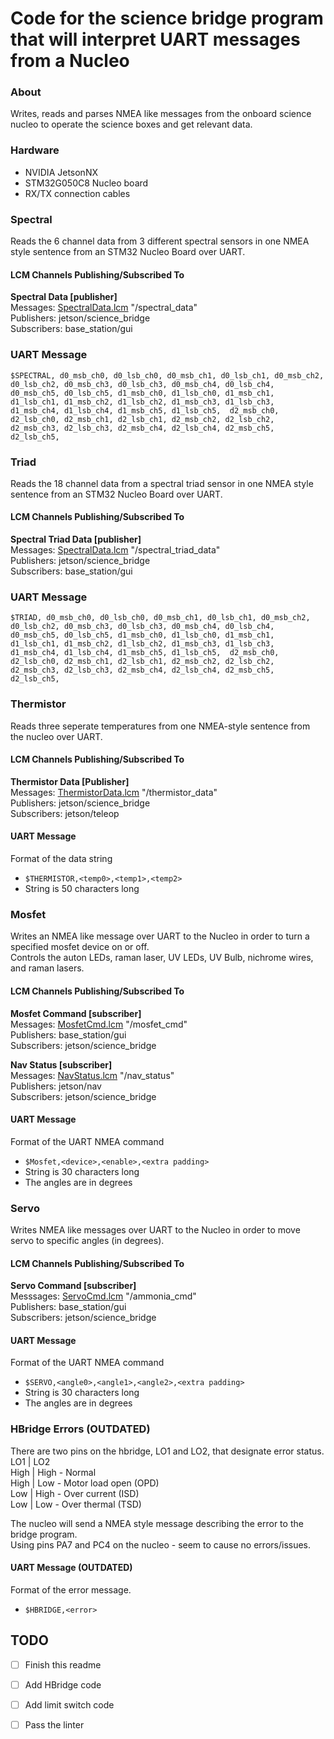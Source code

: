 Code for the science bridge program that will interpret UART messages from a Nucleo
======================================================================================
### About
Writes, reads and parses NMEA like messages from the onboard 
science nucleo to operate the science boxes and get relevant data.

### Hardware
- NVIDIA JetsonNX
- STM32G050C8 Nucleo board
- RX/TX connection cables 

### Spectral
Reads the 6 channel data from 3 different spectral sensors in one NMEA style sentence from an STM32 Nucleo Board over UART. 
#### LCM Channels Publishing/Subscribed To
**Spectral Data [publisher]** \
Messages: [SpectralData.lcm](https://github.com/tabiosg/mrover-workspace/blob/new_science_bridge/rover_msgs/SpectralData.lcm) "/spectral_data" \
Publishers: jetson/science_bridge \
Subscribers: base_station/gui
### UART Message
`$SPECTRAL, d0_msb_ch0, d0_lsb_ch0, d0_msb_ch1, d0_lsb_ch1, d0_msb_ch2, d0_lsb_ch2, d0_msb_ch3, d0_lsb_ch3, d0_msb_ch4, d0_lsb_ch4, d0_msb_ch5, d0_lsb_ch5, d1_msb_ch0, d1_lsb_ch0, d1_msb_ch1, d1_lsb_ch1, d1_msb_ch2, d1_lsb_ch2, d1_msb_ch3, d1_lsb_ch3, d1_msb_ch4, d1_lsb_ch4, d1_msb_ch5, d1_lsb_ch5,  d2_msb_ch0, d2_lsb_ch0, d2_msb_ch1, d2_lsb_ch1, d2_msb_ch2, d2_lsb_ch2, d2_msb_ch3, d2_lsb_ch3, d2_msb_ch4, d2_lsb_ch4, d2_msb_ch5, d2_lsb_ch5,`

### Triad
Reads the 18 channel data from a spectral triad sensor in one NMEA style sentence from an STM32 Nucleo Board over UART. 
#### LCM Channels Publishing/Subscribed To
**Spectral Triad Data [publisher]** \
Messages: [SpectralData.lcm](https://github.com/tabiosg/mrover-workspace/blob/new_science_bridge/rover_msgs/SpectralData.lcm) "/spectral_triad_data" \
Publishers: jetson/science_bridge \
Subscribers: base_station/gui
### UART Message
`$TRIAD, d0_msb_ch0, d0_lsb_ch0, d0_msb_ch1, d0_lsb_ch1, d0_msb_ch2, d0_lsb_ch2, d0_msb_ch3, d0_lsb_ch3, d0_msb_ch4, d0_lsb_ch4, d0_msb_ch5, d0_lsb_ch5, d1_msb_ch0, d1_lsb_ch0, d1_msb_ch1, d1_lsb_ch1, d1_msb_ch2, d1_lsb_ch2, d1_msb_ch3, d1_lsb_ch3, d1_msb_ch4, d1_lsb_ch4, d1_msb_ch5, d1_lsb_ch5,  d2_msb_ch0, d2_lsb_ch0, d2_msb_ch1, d2_lsb_ch1, d2_msb_ch2, d2_lsb_ch2, d2_msb_ch3, d2_lsb_ch3, d2_msb_ch4, d2_lsb_ch4, d2_msb_ch5, d2_lsb_ch5,`

### Thermistor
Reads three seperate temperatures from one NMEA-style sentence from the nucleo over UART.
#### LCM Channels Publishing/Subscribed To
**Thermistor Data [Publisher]** \
Messages: [ThermistorData.lcm](https://github.com/tabiosg/mrover-workspace/blob/new_science_bridge/rover_msgs/ThermistorData.lcm) "/thermistor_data" \
Publishers: jetson/science_bridge\
Subscribers: jetson/teleop
#### UART Message
Format of the data string
- `$THERMISTOR,<temp0>,<temp1>,<temp2>`
- String is 50 characters long

### Mosfet
Writes an NMEA like message over UART to the Nucleo in order to turn a specified mosfet device on or off. \
Controls the auton LEDs, raman laser, UV LEDs, UV Bulb, nichrome wires, and raman lasers.
#### LCM Channels Publishing/Subscribed To
**Mosfet Command [subscriber]** \
Messages: [MosfetCmd.lcm](https://github.com/tabiosg/mrover-workspace/blob/new_science_bridge/rover_msgs/MosfetCmd.lcm) "/mosfet_cmd" \
Publishers: base_station/gui \
Subscribers: jetson/science_bridge

**Nav Status [subscriber]** \
Messages: [NavStatus.lcm](https://github.com/tabiosg/mrover-workspace/blob/new_science_bridge/rover_msgs/NavStatus.lcm) "/nav_status" \
Publishers: jetson/nav \
Subscribers: jetson/science_bridge

#### UART Message
Format of the UART NMEA command
- `$Mosfet,<device>,<enable>,<extra padding>`
- String is 30 characters long
- The angles are in degrees

### Servo
Writes NMEA like messages over UART to the Nucleo in order to move servo to specific angles (in degrees). 
#### LCM Channels Publishing/Subscribed To 
**Servo Command [subscriber]** \
Messsages: [ServoCmd.lcm](https://github.com/tabiosg/mrover-workspace/blob/new_science_bridge/rover_msgs/ServoCmd.lcm) "/ammonia_cmd" \
Publishers: base_station/gui \
Subscribers: jetson/science_bridge
#### UART Message
Format of the UART NMEA command
- `$SERVO,<angle0>,<angle1>,<angle2>,<extra padding>`
- String is 30 characters long
- The angles are in degrees

### HBridge Errors (OUTDATED)
There are two pins on the hbridge, LO1 and LO2, that designate error status. \
LO1    |   LO2  \
High   |   High - Normal \
High   |   Low - Motor load open (OPD) \
Low    |   High - Over current (ISD) \
Low    |   Low - Over thermal (TSD)

The nucleo will send a NMEA style message describing the error to the bridge program. \
Using pins PA7 and PC4 on the nucleo - seem to cause no errors/issues.
#### UART Message (OUTDATED)
Format of the error message.
- `$HBRIDGE,<error>`

## TODO
- [ ] Finish this readme
- [ ] Add HBridge code
- [ ] Add limit switch code
- [ ] Pass the linter


